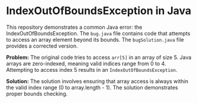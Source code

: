 # IndexOutOfBoundsException in Java
This repository demonstrates a common Java error: the IndexOutOfBoundsException.  The `bug.java` file contains code that attempts to access an array element beyond its bounds.  The `bugSolution.java` file provides a corrected version.

**Problem:** The original code tries to access `arr[5]` in an array of size 5.  Java arrays are zero-indexed, meaning valid indices range from 0 to 4. Attempting to access index 5 results in an `IndexOutOfBoundsException`.

**Solution:** The solution involves ensuring that array access is always within the valid index range (0 to array.length - 1).  The solution demonstrates proper bounds checking.